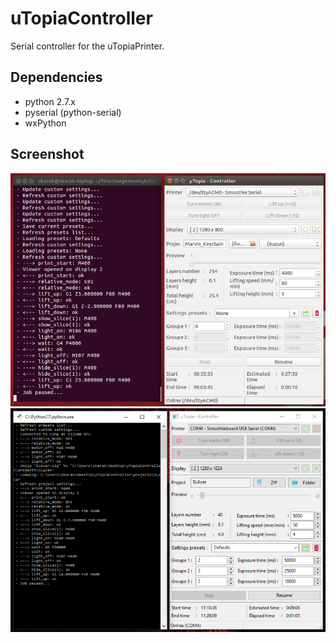 # uTopiaController
Serial controller for the uTopiaPrinter.

## Dependencies
  * python 2.7.x
  * pyserial (python-serial)
  * wxPython

## Screenshot
![Screenshot](/screenshot_ubuntu.png?raw=true)
![Screenshot](/screenshot_windows.png?raw=true)
